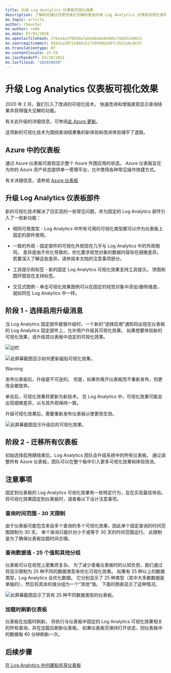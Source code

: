 ```yaml
---
title: 升级 Log Analytics 仪表板可视化效果
description: 了解如何通过可提供强大见解的查询升级 Log Analytics 仪表板可视化效果。
ms.topic: article
author: rboucher
ms.author: robb
ms.date: 07/01/2020
ms.openlocfilehash: 276ea1e2f083da7ab4a6ab44e60bc7e0832e8651
ms.sourcegitcommit: 910a1a38711966cb171050db245fc3b22abc8c5f
ms.translationtype: HT
ms.contentlocale: zh-CN
ms.lasthandoff: 03/20/2021
ms.locfileid: "102030930"
---
```

# <a name="upgrading-your-log-analytics-dashboard-visualizations"></a>升级 Log Analytics 仪表板可视化效果

2020 年 2 月，我们引入了改进的可视化技术。 快速改进和增强直观显示查询结果并获得强大见解的功能。 

有关此升级的详细信息，可参阅[此 Azure 更新](https://azure.microsoft.com/updates/azure-monitor-log-analytics-upgraded-results-visualization/)。 

这项新的可视化技术为围绕查询结果集的新体验和改进体验铺平了道路。 

## <a name="dashboards-in-azure"></a>Azure 中的仪表板

通过 Azure 仪表板可直观显示整个 Azure 外围应用的状态。 Azure 仪表板旨在为你的 Azure 资产状态提供单一管理平台，允许使用各种常见操作快捷方式。 

有关详细信息，请参阅 [Azure 仪表板](../../azure-portal/azure-portal-dashboards.md)


## <a name="upgrading-log-analytics-dashboard-parts"></a>升级 Log Analytics 仪表板部件

新的可视化技术解决了旧实现的一些常见问题，并为固定的 Log Analytics 部件引入了一些新功能： 

- 相同可用类型 - Log Analytics 中所有可用的可视化类型都可以作为仪表板上固定的部件使用。

- 一致的外观 - 固定部件的可视化外观现在几乎与 Log Analytics 中的外观相同。 差异是由于优化导致的，优化要求视觉对象的数据内容存在细微差异。 若要深入了解这些差异，请参阅本文档的注意事项部分。

- 工具提示和标签 - 新的固定 Log Analytics 可视化效果支持工具提示。 饼图和圆环图现在支持标签。

- 交互式图例 - 单击可视化效果图例可以在固定的视觉对象中添加/删除维度，就如同在 Log Analytics 中一样。

## <a name="stage-1---opt-in-upgrade-message"></a>阶段 1 - 选择启用升级消息

当 Log Analytics 固定部件能够升级时，一个新的“选择启用”通知将出现在仪表板的 Log Analytics 固定部件上，允许用户升级其可视化效果。 如果想要体验新的可视化效果，请升级其仪表板中选定的可视化效果。

 
![边栏](media/dashboard-upgrade/update-message-1.png)
 
![此屏幕截图显示如何更新磁贴可视化效果。](media/dashboard-upgrade/update-message-2.png)

> [!WARNING]
> 发布仪表板后，升级是不可逆的。 但是，如果你离开仪表板而不重新发布，则更改会被放弃。  

单击后，可视化效果将更新为新技术。 在 Log Analytics 中，可视化效果可能会出现细微差异，以与其外观保持一致。

升级可视化效果后，需要重新发布仪表板以使更改生效。

![此屏幕截图显示升级后的可视化效果。](media/dashboard-upgrade/update-message-3.png)

## <a name="stage-2---migration-of-all-dashboards"></a>阶段 2 - 迁移所有仪表板

初始选择启用期结束后，Log Analytics 团队会升级系统中的所有仪表板。 通过调整所有 Azure 仪表板，团队可以在整个板中引入更多可视化效果和体验改进。

## <a name="considerations"></a>注意事项

固定到仪表板的 Log Analytics 可视化效果有一些特定行为，旨在实现最佳体验。 将可视化效果固定到仪表板时，请查看以下设计注意事项。

### <a name="query-time-scope---30-day-limit"></a>查询时间范围 - 30 天限制

由于仪表板可能包含来自多个查询的多个可视化效果，因此单个固定查询的时间范围限制为 30 天。 单个查询只能针对小于或等于 30 天的时间范围运行。 此限制是为了确保仪表板加载时间合理。

### <a name="query-data-values---25-values-and-other-grouping"></a>查询数据值 - 25 个值和其他分组

仪表板可以在视觉上密集而复杂。 为了减少查看仪表板时的认知负担，我们通过将显示限制为 25 种不同的数据类型来优化可视化效果。 如果有 25 种以上的数据类型，Log Analytics 会优化数据。 它分别显示了 25 种类型（其中大多数数据是单独的），然后将其余的值分组为一个“其他”值。 下面的图表显示了这种情况。  

![此屏幕截图显示了具有 25 种不同数据类型的仪表板。](media/dashboard-upgrade/values-25-limit.png)

### <a name="dashboard-refresh-on-load"></a>加载时刷新仪表板

仪表板在加载时刷新。 将执行与仪表板中固定的 Log Analytics 可视化效果相关的所有查询，并在加载后刷新仪表板。 如果仪表板页保持打开状态，则仪表板中的数据每 60 分钟刷新一次。

## <a name="next-steps"></a>后续步骤

[在 Log Analytics 中创建和共享仪表板](../visualize/tutorial-logs-dashboards.md)